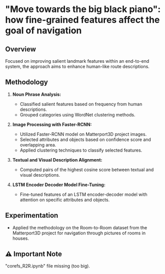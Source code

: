 # "Move towards the big black piano": how fine-grained features affect the goal of navigation

## Overview

Focused on improving salient landmark features within an end-to-end system, the approach aims to enhance human-like route descriptions.

## Methodology

1. **Noun Phrase Analysis:**
   - Classified salient features based on frequency from human descriptions.
   - Grouped categories using WordNet clustering methods.

2. **Image Processing with Faster-RCNN:**
   - Utilized Faster-RCNN model on Matterport3D project images.
   - Selected attributes and objects based on confidence score and overlapping area.
   - Applied clustering techniques to classify selected features.

3. **Textual and Visual Description Alignment:**
   - Computed pairs of the highest cosine score between textual and visual descriptions.

4. **LSTM Encoder Decoder Model Fine-Tuning:**
   - Fine-tuned features of an LSTM encoder-decoder model with attention on specific attributes and objects.

## Experimentation

- Applied the methodology on the Room-to-Room dataset from the Matterport3D project for navigation through pictures of rooms in houses.

## ⚠️ Important Note
"corefs_R2R.ipynb" file missing (too big).
